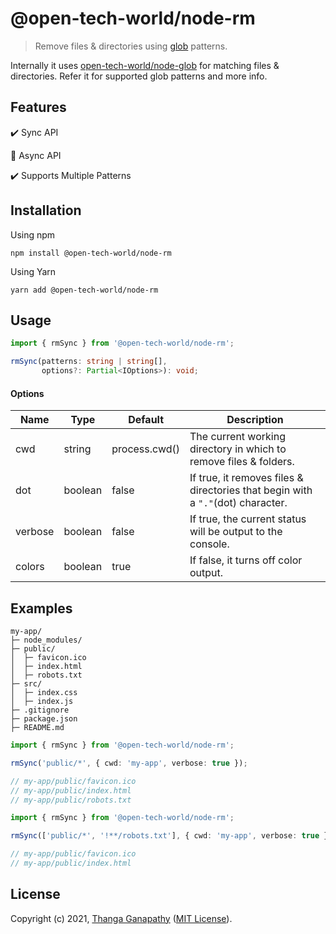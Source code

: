 # @open-tech-world/node-rm

> Remove files & directories using [glob](<https://en.wikipedia.org/wiki/Glob_(programming)>) patterns.

Internally it uses [open-tech-world/node-glob](https://github.com/open-tech-world/node-glob) for matching files & directories. Refer it for supported glob patterns and more info.

## Features

✔️ Sync API

🚧 Async API

✔️ Supports Multiple Patterns

## Installation

Using npm

```shell
npm install @open-tech-world/node-rm
```

Using Yarn

```shell
yarn add @open-tech-world/node-rm
```

## Usage

```ts
import { rmSync } from '@open-tech-world/node-rm';

rmSync(patterns: string | string[],
       options?: Partial<IOptions>): void;
```

#### Options

| Name    | Type    | Default       | Description                                                                     |
| ------- | ------- | ------------- | ------------------------------------------------------------------------------- |
| cwd     | string  | process.cwd() | The current working directory in which to remove files & folders.               |
| dot     | boolean | false         | If true, it removes files & directories that begin with a `"."`(dot) character. |
| verbose | boolean | false         | If true, the current status will be output to the console.                      |
| colors  | boolean | true          | If false, it turns off color output.                                            |

## Examples

```shell
my-app/
├─ node_modules/
├─ public/
│  ├─ favicon.ico
│  ├─ index.html
│  ├─ robots.txt
├─ src/
│  ├─ index.css
│  ├─ index.js
├─ .gitignore
├─ package.json
├─ README.md
```

```ts
import { rmSync } from '@open-tech-world/node-rm';

rmSync('public/*', { cwd: 'my-app', verbose: true });

// my-app/public/favicon.ico
// my-app/public/index.html
// my-app/public/robots.txt
```

```ts
import { rmSync } from '@open-tech-world/node-rm';

rmSync(['public/*', '!**/robots.txt'], { cwd: 'my-app', verbose: true });

// my-app/public/favicon.ico
// my-app/public/index.html
```

## License

Copyright (c) 2021, [Thanga Ganapathy](https://thanga-ganapathy.github.io) ([MIT License](./LICENSE)).
